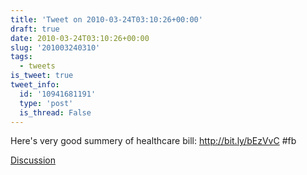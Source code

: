 ```yaml
---
title: 'Tweet on 2010-03-24T03:10:26+00:00'
draft: true
date: 2010-03-24T03:10:26+00:00
slug: '201003240310'
tags:
  - tweets
is_tweet: true
tweet_info:
  id: '10941681191'
  type: 'post'
  is_thread: False
---
```




Here's very good summery of healthcare bill: http://bit.ly/bEzVvC #fb

[Discussion](https://x.com/sytelus/status/10941681191)

